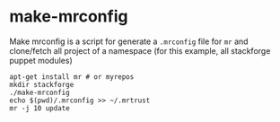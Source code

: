 # make-mrconfig

Make mrconfig is a script for generate a `.mrconfig` file for `mr` and
clone/fetch all project of a namespace (for this example, all stackforge puppet
modules)

```shell
apt-get install mr # or myrepos
mkdir stackforge
./make-mrconfig
echo $(pwd)/.mrconfig >> ~/.mrtrust
mr -j 10 update
```
